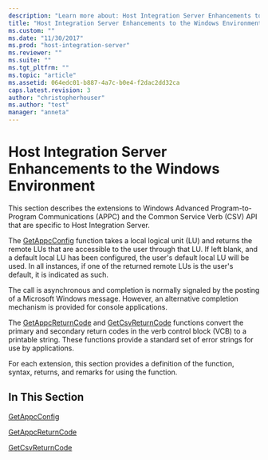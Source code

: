 ```yaml
---
description: "Learn more about: Host Integration Server Enhancements to the Windows Environment"
title: "Host Integration Server Enhancements to the Windows Environment2 | Microsoft Docs"
ms.custom: ""
ms.date: "11/30/2017"
ms.prod: "host-integration-server"
ms.reviewer: ""
ms.suite: ""
ms.tgt_pltfrm: ""
ms.topic: "article"
ms.assetid: 064edc01-b887-4a7c-b0e4-f2dac2dd32ca
caps.latest.revision: 3
author: "christopherhouser"
ms.author: "test"
manager: "anneta"
---
```

# Host Integration Server Enhancements to the Windows Environment
This section describes the extensions to Windows Advanced Program-to-Program Communications (APPC) and the Common Service Verb (CSV) API that are specific to Host Integration Server.  
  
 The [GetAppcConfig](../core/getappcconfig1.md) function takes a local logical unit (LU) and returns the remote LUs that are accessible to the user through that LU. If left blank, and a default local LU has been configured, the user's default local LU will be used. In all instances, if one of the returned remote LUs is the user's default, it is indicated as such.  
  
 The call is asynchronous and completion is normally signaled by the posting of a Microsoft Windows message. However, an alternative completion mechanism is provided for console applications.  
  
 The [GetAppcReturnCode](../core/getappcreturncode1.md) and [GetCsvReturnCode](../core/getcsvreturncode1.md) functions convert the primary and secondary return codes in the verb control block (VCB) to a printable string. These functions provide a standard set of error strings for use by applications.  
  
 For each extension, this section provides a definition of the function, syntax, returns, and remarks for using the function.  
  
## In This Section  
 [GetAppcConfig](../core/getappcconfig1.md)  
  
 [GetAppcReturnCode](../core/getappcreturncode1.md)  
  
 [GetCsvReturnCode](../core/getcsvreturncode1.md)
